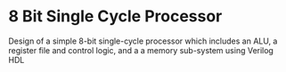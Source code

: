 # 8 Bit Single Cycle Processor
Design of a simple 8-bit single-cycle processor which includes an ALU, a register file and control logic, and a a memory sub-system using Verilog HDL

